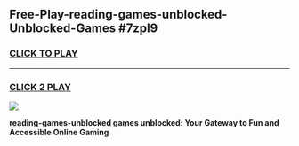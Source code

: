 
## Free-Play-reading-games-unblocked-Unblocked-Games #7zpl9
<h3>
<a href="https://news.freeplayer.one?title=reading-games-unblocked&ref=8M">CLICK TO PLAY</a></h3>
<hr>

<h3>
<a href="https://news.freeplayer.one?title=reading-games-unblocked&ref=8M">CLICK 2 PLAY</a>
  
</h3>

<a href="https://news.freeplayer.one?title=reading-games-unblocked&ref=8M"><img src="https://clearcache.store/games.png"></a>


**reading-games-unblocked games unblocked: Your Gateway to Fun and Accessible Online Gaming**
